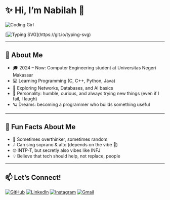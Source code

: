 # ✨ Hi, I’m Nabilah 🌸

![Coding Girl](https://media.giphy.com/media/L1R1tvI9svkIWwpVYr/giphy.gif)

[![Typing SVG](https://readme-typing-svg.herokuapp.com?size=22&color=FF69B4&center=true&vCenter=true&lines=Computer+Engineering+Student;Still+Learning+%F0%9F%8C%B1;Exploring+AI%2C+Coding+and+Networks;Welcome+to+my+little+space!)](https://git.io/typing-svg)

---

## 🌱 About Me
- 🎓 2024 – Now: Computer Engineering student at Universitas Negeri Makassar  
- 💻 Learning Programming (C, C++, Python, Java)  
- 📡 Exploring Networks, Databases, and AI basics  
- 🌸 Personality: humble, curious, and always trying new things (even if I fail, I laugh)  
- 🪐 Dreams: becoming a programmer who builds something useful  

---
## 🎉 Fun Facts About Me
- 🌸 Sometimes overthinker, sometimes random  
- 🎶 Can sing soprano & alto (depends on the vibe 🎤)  
- 🤓 INTP-T, but secretly also vibes like INFJ    
- 💡 Believe that tech should help, not replace, people
---

## 📫 Let’s Connect!
[![GitHub](https://img.shields.io/badge/GitHub-100000?style=for-the-badge&logo=github&logoColor=white)](https://github.com/Azenanethte)
[![LinkedIn](https://img.shields.io/badge/LinkedIn-0A66C2?style=for-the-badge&logo=linkedin&logoColor=white)](https://www.linkedin.com/in/nabilah-anwar)
[![Instagram](https://img.shields.io/badge/Instagram-E4405F?style=for-the-badge&logo=instagram&logoColor=white)](https://instagram.com/frgniwn)
[![Gmail](https://img.shields.io/badge/Gmail-D14836?style=for-the-badge&logo=gmail&logoColor=white)](mailto:nana28nblhnwr@gmail.com)
